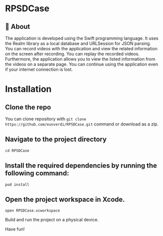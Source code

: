 # RPSDCase


## :dart: About ##

The application is developed using the Swift programming language. It uses the Realm library as a local database and URLSession for JSON parsing. You can record videos with the application and view the related information on the screen after recording. You can replay the recorded videos. Furthermore, the application allows you to view the listed information from the videos on a separate page. You can continue using the application even if your internet connection is lost.

# Installation #

## Clone the repo ##

You can clone repository with ``` git clone https://github.com/eunverdi/RPSDCase.git ``` command or download as a zip.

## Navigate to the project directory ##

``` cd RPSDCase ``` 

## Install the required dependencies by running the following command: ##

``` pod install ```

## Open the project workspace in Xcode. ##

``` open RPSDCase.xcworkspace ```

Build and run the project on a physical device.

Have fun!
